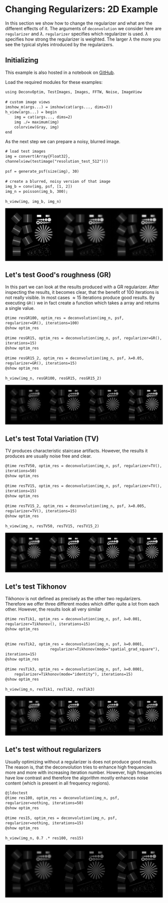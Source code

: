# Changing Regularizers: 2D Example 
In this section we show how to change the regularizer and what are the different effects of it.
The arguments of `deconvolution` we consider here are `regularizer` and $\lambda$. `regularizer` specifies which regularizer is used.
$\lambda$ specifies how strong the regularizer is weighted. The larger $\lambda$ the more you see the typical styles introduced by the regularizers.


## Initializing
This example is also hosted in a notebook on [GitHub](https://github.com/roflmaostc/DeconvOptim.jl/blob/master/examples/changing_regularizers.ipynb).

Load the required modules for these examples:
```@jldoctest
using DeconvOptim, TestImages, Images, FFTW, Noise, ImageView

# custom image views
imshow_m(args...) = imshow(cat(args..., dims=3))
h_view(args...) = begin
    img = cat(args..., dims=2)
    img ./= maximum(img)
    colorview(Gray, img)
end
```

As the next step we can prepare a noisy, blurred image.

```@jldoctest
# load test images
img = convert(Array{Float32}, channelview(testimage("resolution_test_512")))

psf = generate_psf(size(img), 30)

# create a blurred, noisy version of that image
img_b = conv(img, psf, [1, 2])
img_n = poisson(img_b, 300);

h_view(img, img_b, img_n)
```
![](../assets/input_comparison.png)


## Let's test Good's roughness (GR)
In this part we can look at the results produced with a GR regularizer. After inspecting the results, it becomes clear, that the benefit of 100 iterations is not really visible.
In most cases $\approx 15$ iterations produce good results. By executing `GR()` we in fact create a function which takes a array and returns
a single value. 
```jldoctest
@time resGR100, optim_res = deconvolution(img_n, psf, regularizer=GR(), iterations=100)
@show optim_res

@time resGR15, optim_res = deconvolution(img_n, psf, regularizer=GR(), iterations=15)
@show optim_res

@time resGR15_2, optim_res = deconvolution(img_n, psf, λ=0.05, regularizer=GR(), iterations=15)
@show optim_res

h_view(img_n, resGR100, resGR15, resGR15_2)
```
![](../assets/GR_comparison.png)


## Let's test Total Variation (TV)
TV produces characteristic staircase artifacts. However, the results it produces are usually noise free and clear.
```@jldoctest
@time resTV50, optim_res = deconvolution(img_n, psf, regularizer=TV(), iterations=50)
@show optim_res

@time resTV15, optim_res = deconvolution(img_n, psf, regularizer=TV(), iterations=15)
@show optim_res

@time resTV15_2, optim_res = deconvolution(img_n, psf, λ=0.005, regularizer=TV(), iterations=15)
@show optim_res

h_view(img_n, resTV50, resTV15, resTV15_2)
```
![](../assets/TV_comparison.png)


## Let's test Tikhonov
Tikhonov is not defined as precisely as the other two regularizers. Therefore we offer three different modes which differ quite a lot from each other. However, the results look all very similar
```@jldoctest
@time resTik1, optim_res = deconvolution(img_n, psf, λ=0.001, regularizer=Tikhonov(), iterations=15)
@show optim_res


@time resTik2, optim_res = deconvolution(img_n, psf, λ=0.0001, 
                    regularizer=Tikhonov(mode="spatial_grad_square"), iterations=15)
@show optim_res

@time resTik3, optim_res = deconvolution(img_n, psf, λ=0.0001, 
    regularizer=Tikhonov(mode="identity"), iterations=15)
@show optim_res

h_view(img_n, resTik1, resTik2, resTik3)
```

![](../assets/Tik_comparison.png)



## Let's test without regularizers
Usually optimizing without a regularizer is does not produce good results. The reason is, that the deconvolution tries to enhance high frequencies more and more with increasing iteration number. 
However, high frequencies have low contrast and therefore the algorithm mostly enhances noise content (which is present in all frequency regions).
```
@jldoctest
@time res100, optim_res = deconvolution(img_n, psf, regularizer=nothing, iterations=50)
@show optim_res

@time res15, optim_res = deconvolution(img_n, psf, regularizer=nothing, iterations=15)
@show optim_res

h_view(img_n, 0.7 .* res100, res15)
```
![](../assets/no_reg_comparison.png)
